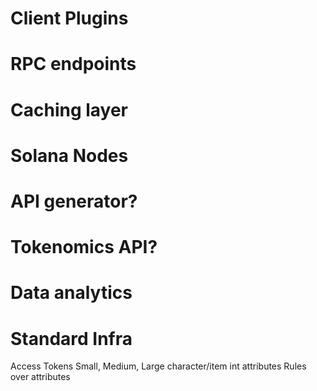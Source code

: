 # Client Plugins
# RPC endpoints
# Caching layer
# Solana Nodes
# API generator?
# Tokenomics API?
# Data analytics
# Standard Infra
Access Tokens
Small, Medium, Large character/item int attributes
Rules over attributes